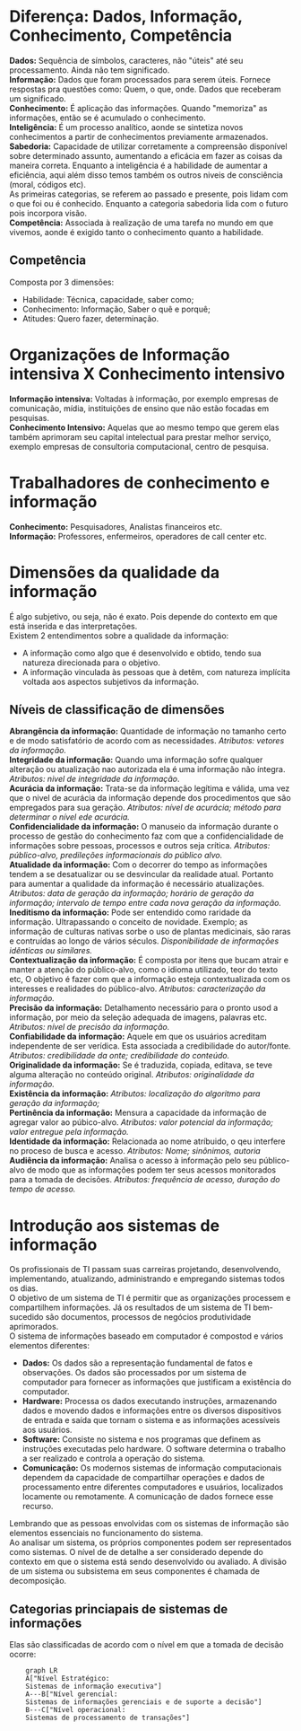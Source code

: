 # Diferença: Dados, Informação, Conhecimento, Competência
**Dados:** Sequência de símbolos, caracteres, não "úteis" até seu processamento. Ainda não tem significado.  
**Informação:** Dados que foram processados para serem úteis. Fornece respostas pra questões como: Quem, o que, onde. Dados que receberam um significado.  
**Conhecimento:** É  aplicação das informações. Quando "memoriza" as informações, então se é acumulado o conhecimento.  
**Inteligência:** É um processo analítico, aonde se sintetiza novos conhecimentos a partir de conhecimentos previamente armazenados.  
**Sabedoria:** Capacidade de utilizar corretamente a compreensão disponível sobre determinado assunto, aumentando a eficácia em fazer as coisas da maneira correta. Enquanto a inteligência é a habilidade de aumentar a eficiência, aqui além disso temos também os outros niveis de consciência (moral, códigos etc).  
As primeiras categorias, se referem ao passado e presente, pois lidam com o que foi ou é conhecido. Enquanto a categoria sabedoria lida com o futuro pois incorpora visão.  
**Competência:** Associada à realização de uma tarefa no mundo em que vivemos, aonde é exigido tanto o conhecimento quanto a habilidade.

## Competência
Composta por 3 dimensões:
- Habilidade: Técnica, capacidade, saber como;  
- Conhecimento: Informação, Saber o quê e porquê;  
- Atitudes: Quero fazer, determinação.  
# Organizações de Informação intensiva X Conhecimento intensivo
**Informação intensiva:** Voltadas à informação, por exemplo empresas de comunicação, mídia, instituições de ensino que não estão focadas em pesquisas.  
**Conhecimento Intensivo:** Aquelas que ao mesmo tempo que gerem elas também aprimoram seu capital intelectual para prestar melhor serviço, exemplo empresas de consultoria computacional, centro de pesquisa.  

# Trabalhadores de conhecimento e informação
**Conhecimento:** Pesquisadores, Analistas financeiros etc.  
**Informação:** Professores, enfermeiros, operadores de call center etc.  

# Dimensões da qualidade da informação
É algo subjetivo, ou seja, não é exato. Pois depende do contexto em que está inserida e das interpretações.  
Existem 2 entendimentos sobre a qualidade da informação:  
- A informação como algo que é desenvolvido e obtido, tendo sua natureza direcionada para o objetivo.  
- A informação vinculada às pessoas que à detêm, com natureza implícita voltada aos aspectos subjetivos da informação.  
## Níveis de classificação de dimensões
**Abrangência da informação:** Quantidade de informação no tamanho certo e de modo satisfatório de acordo com as necessidades. *Atributos: vetores da informação.*  
**Integridade da informação:** Quando uma informação sofre qualquer alteração ou atualização nao autorizada ela é uma informação não íntegra. *Atributos: nivel de integridade da informação*.  
**Acurácia da informação:** Trata-se da informação legítima e válida, uma vez que o nivel de acurácia da informação depende dos procedimentos que são empregados para sua geração. *Atributos: nível de acurácia; método para determinar o nível ede acurácia.*  
**Confidencialidade da informação:** O manuseio da informação durante o processo de gestão do conhecimento faz com que a confidencialidade de informações sobre pessoas, processos e outros seja crítica. *Atributos: público-alvo, predileções informacionais do público alvo.*  
**Atualidade da informação:** Com o decorrer do tempo as informações tendem a se desatualizar ou se desvincular da realidade atual. Portanto para aumentar a qualidade da informação é necessário atualizações. *Atributos: data de geração da informação; horário de geração da informação; intervalo de tempo entre cada nova geração da informação.*  
**Ineditismo da informação:** Pode ser entendido como raridade da informação. Ultrapassando o conceito de novidade. Exemplo; as informação de culturas nativas sorbe o uso de plantas medicinais, são raras e contruídas ao longo de vários séculos. *Disponibilidade de informações idênticas ou similares.*  
**Contextualização da informação:** É composta por itens que bucam atrair e manter a atenção do público-alvo, como o idioma utilizado, teor do texto etc, O objetivo é fazer com que a informação esteja contextualizada com os interesses e realidades do público-alvo. *Atributos: caracterização da informação.*  
**Precisão da informação:** Detalhamento necessário para o pronto usod a informação, por meio da seleção adequada de imagens, palavras etc. *Atributos: nível de precisão da informação.*  
**Confiabilidade da informação:** Aquele em que os usuários acreditam independente de ser verídica. Esta associada a credibilidade do autor/fonte. *Atributos: credibilidade da onte; credibilidade do conteúdo.*  
**Originalidade da informação:** Se é traduzida, copiada, editava, se teve alguma alteração no conteúdo original. *Atributos: originalidade da informação.*  
**Existência da informação:** *Atributos: localização do algoritmo para geração da informação;*  
**Pertinência da informação:** Mensura a capacidade da informação de agregar valor ao púbico-alvo. *Atributos: valor potencial da informação; valor entregue pela informação.*  
**Identidade da informação:** Relacionada ao nome atríbuido, o qeu interfere no proceso de busca e acesso. *Atributos: Nome; sinônimos, autoria*  
**Audiência da informação:** Analisa o acesso à informação pelo seu público-alvo de modo que as informações podem ter seus acessos monitorados para a tomada de decisões. *Atributos: frequência de acesso, duração do tempo de acesso.*  




# Introdução aos sistemas de informação
Os profissionais de TI passam suas carreiras projetando, desenvolvendo, implementando, atualizando, administrando e empregando sistemas todos os dias.  
O objetivo de um sistema de TI é permitir que as organizações processem e compartilhem informações. Já os resultados de um sistema de TI bem-sucedido são documentos, processos de negócios produtividade aprimorados.  
O sistema de informações baseado em computador é compostod e vários elementos diferentes:
- **Dados:** Os dados são a representação fundamental de fatos e observações. Os dados são processados por um sistema de computador para fornecer as informações que justificam a existência do computador.  
- **Hardware:** Processa os dados executando instruções, armazenando dados e movendo dados e informações entre os diversos dispositivos de entrada e saída que tornam o sistema e as informações acessíveis aos usuários.  
- **Software:** Consiste no sistema e nos programas que definem as instruções executadas pelo hardware. O software determina o trabalho a ser realizado e controla a operação do sistema.  
- **Comunicação:** Os modernos sistemas de informação computacionais dependem da capacidade de compartilhar operações e dados de processamento entre diferentes computadores e usuários, localizados locamente ou remotamente. A comunicação de dados fornece esse recurso.  

Lembrando que as pessoas envolvidas com os sistemas de informação são elementos essenciais no funcionamento do sistema.  
Ao analisar um sistema, os próprios componentes podem ser representados como sistemas. O nível de de detalhe a ser considerado depende do contexto em que o sistema está sendo desenvolvido ou avaliado. A divisão de um sistema ou subsistema em seus componentes é chamada de decomposição.  

## Categorias princiapais de sistemas de informações
Elas são classificadas de acordo com o nível em que a tomada de decisão ocorre:
```mermaid
    graph LR
    A["Nível Estratégico:
    Sistemas de informação executiva"]
    A---B["Nível gerencial:
    Sistemas de informações gerenciais e de suporte a decisão"]
    B---C["Nível operacional:
    Sistemas de processamento de transações"]
```